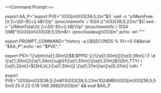 ==Command Prompt:==

export AA_P="export PVE=\"\\033[m\\033[38;5;2m\"\$(( \`sed -n \"s/MemFree:[\\t ]\\+\\([0-9]\\+\\) kB/\\1/p\" /proc/meminfo\` / 1024 ))\"\\033[38;5;22m/\"\$((\`sed -n \"s/MemTotal:[\\t ]\\+\\([0-9]\\+\\) kB/\\1/p\" /proc/meminfo\`/ 1024 ))MB\"\\t\\033[m\\033[38;5;55m\$(< /proc/loadavg)\\033[m\";echo -en \"\"" 

export PROMPT_COMMAND="history -a;((\$SECONDS % 10==0 ))&&eval \"\$AA_P\";echo -en \"\$PVE\";"

export PS1="\\[\\e[m\\n\\e[1;30m\\][\$\$:\$PPID \\j:\\!\\[\\e[1;30m\\]]\\[\\e[0;36m\\] \\T \\d \\[\\e[1;30m\\][\\[\\e[1;34m\\]\\u@\\H\\[\\e[1;30m\\]:\\[\\e[0;37m\\]\${SSH_TTY} \\[\\e[0;32m\\]+\${SHLVL}\\[\\e[1;30m\\]] \\[\\e[1;37m\\]\\w\\[\\e[0;37m\\] \\n#> " 

export PVE="\\033[m\\033[38;5;2m813\\033[38;5;22m/1024MB\\t\\033[m\\033[38;5;55m0.25 0.22 0.18 1/66 26820\\033[m" && eval $AA_P
